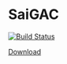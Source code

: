 # SaiGAC

[![Build Status](https://travis-ci.com/Rombique/SaiGAC.svg?branch=master)](https://travis-ci.com/Rombique/SaiGAC)

[Download](https://github.com/Rombique/SaiGAC/raw/downloads/SaiGAC.zip)
